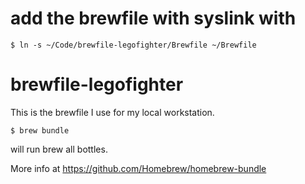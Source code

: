 # add the brewfile with syslink with
    $ ln -s ~/Code/brewfile-legofighter/Brewfile ~/Brewfile 

# brewfile-legofighter

This is the brewfile I use for my local workstation.

    $ brew bundle

will run brew all bottles.

More info at https://github.com/Homebrew/homebrew-bundle
